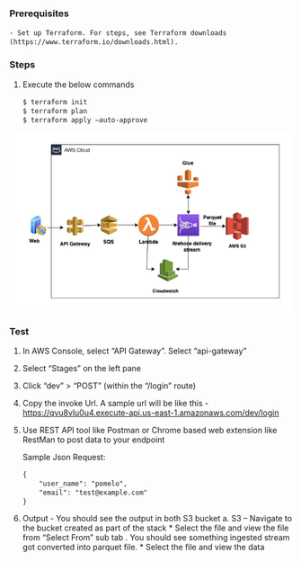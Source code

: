 
### Prerequisites
    - Set up Terraform. For steps, see Terraform downloads (https://www.terraform.io/downloads.html).

### Steps

1. Execute the below commands

    ```
    $ terraform init
    $ terraform plan
    $ terraform apply –auto-approve
    ```

![aws api events capture sqs, lambda, glue, firehose and s3](https://github.com/sainipradeep/aws-api-events-capture-glue-firehose-and-s3/blob/master/architecture.jpg?raw=true)

### Test

1. In AWS Console, select “API Gateway”. Select “api-gateway” 
2. Select “Stages” on the left pane
3. Click “dev” > “POST” (within the “/login” route)
4. Copy the invoke Url. A sample url will be like this -  https://qvu8vlu0u4.execute-api.us-east-1.amazonaws.com/dev/login
5. Use REST API tool like Postman or Chrome based web extension like RestMan to post data to your endpoint


    Sample Json Request:
    ```
    {
        "user_name": "pomelo",
        "email": "test@example.com"
    }
    ```
6. Output - You should see the output in both S3 bucket
    a. S3 – Navigate to the bucket created as part of the stack
        * Select the file and view the file from “Select From” sub tab . You should see something ingested stream got converted into parquet file.
        * Select the file and view the data
